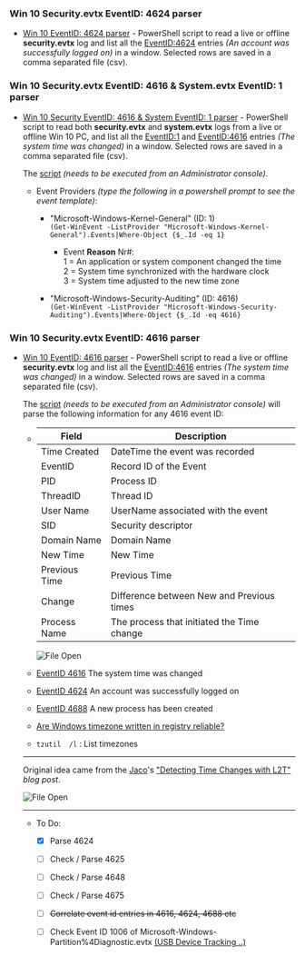 <!-- saved from url=(0054) https://kacos2000.github.io/Win10-Research/EventLogs/ --> 
<!-- https://guides.github.com/features/mastering-markdown/ --> 

###  Win 10 Security.evtx EventID: 4624 parser  ###

- [Win 10 EventID: 4624 parser](https://github.com/kacos2000/Win10-Research/blob/master/EventLogs/LoginEvents.ps1) - PowerShell script to read a live or offline **security.evtx** log and list all the [EventID:4624](https://docs.microsoft.com/en-us/windows/security/threat-protection/auditing/event-4624) entries *(An account was successfully logged on)* in a window. Selected rows are saved in a comma separated file (csv).  

###  Win 10 Security.evtx EventID: 4616 & System.evtx EventID: 1 parser ###

- [Win 10 Security EventID: 4616 & System EventID: 1 parser](https://github.com/kacos2000/Win10-Research/blob/master/EventLogs/TimeEventsAll.ps1) - PowerShell script to read both **security.evtx** and **system.evtx** logs from a live or offline Win 10 PC, and list all the [EventID:1](http://www.eventid.net/display-eventid-1-source-Microsoft-Windows-Kernel-General-eventno-10866-phase-1.htm) and [EventID:4616](https://docs.microsoft.com/en-us/windows/security/threat-protection/auditing/event-4616) entries *(The system time was changed)* in a window. Selected rows are saved in a comma separated file (csv).  
  
  The [script](https://github.com/kacos2000/Win10-Research/blob/master/EventLogs/TimeEventsAll.ps1) *(needs to be executed from an Administrator console)*. 

  - Event Providers *(type the following in a powershell prompt to see the event template)*: 
     - "Microsoft-Windows-Kernel-General" (ID: 1)<br>
        `(Get-WinEvent -ListProvider "Microsoft-Windows-Kernel-General").Events|Where-Object {$_.Id -eq 1}`<br>
        
        * Event **Reason** Nr#:<br>
          1 = An application or system component changed the time<br>
          2 = System time synchronized with the hardware clock<br>
          3 = System time adjusted to the new time zone
      
     - "Microsoft-Windows-Security-Auditing" (ID: 4616)<br>
        `(Get-WinEvent -ListProvider "Microsoft-Windows-Security-Auditing").Events|Where-Object {$_.Id -eq 4616}`

###  Win 10 Security.evtx EventID: 4616 parser  ###

- [Win 10 EventID: 4616 parser](https://github.com/kacos2000/Win10-Research/blob/master/EventLogs/TimeEvents.ps1) - PowerShell script to read a live or offline **security.evtx** log and list all the [EventID:4616](https://docs.microsoft.com/en-us/windows/security/threat-protection/auditing/event-4616) entries *(The system time was changed)* in a window. Selected rows are saved in a comma separated file (csv).  

   The [script](https://github.com/kacos2000/Win10-Research/blob/master/EventLogs/TimeEvents.ps1) *(needs to be executed from an Administrator console)* will parse the following information for any 4616 event ID:

   -  Field              | Description
      ------------       | -------------
      Time Created       | DateTime the event was recorded
      EventID            | Record ID of the Event
      PID                | Process ID
      ThreadID           | Thread ID
      User Name          | UserName associated with the event 
      SID                | Security descriptor
      Domain Name        | Domain Name
      New Time           | New Time
      Previous Time      | Previous Time
      Change             | Difference between New and Previous times
      Process Name       | The process that initiated the Time change 
      
       ![File Open](https://raw.githubusercontent.com/kacos2000/Win10-Research/master/EventLogs/O.JPG)
  
    - [EventID 4616](https://docs.microsoft.com/en-us/windows/security/threat-protection/auditing/event-4616) The system time was changed
    - [EventID 4624](https://docs.microsoft.com/en-us/windows/security/threat-protection/auditing/event-4624) An account was successfully logged on
    - [EventID 4688](https://docs.microsoft.com/en-us/windows/security/threat-protection/auditing/event-4688) A new process has been created
    - [Are Windows timezone written in registry reliable?](https://stackoverflow.com/questions/47104967/are-windows-timezone-written-in-registry-reliable)
    - `tzutil  /l` : List timezones
  
  __________________
   
     Original idea came from the [Jaco](https://twitter.com/jaco_ZA/status/1015495669988122624)'s ["Detecting Time Changes with L2T"](https://www.dfir.co.za/2018/07/07/detecting-time-changes-with-l2t-aint-nobody-got-time-for-that/) *blog post*.
   
     ![File Open](https://raw.githubusercontent.com/kacos2000/Win10-Research/master/EventLogs/T.JPG)
   
  __________________
   
     - To Do:
       - [X] Parse 4624
       - [ ] Check / Parse 4625
       - [ ] Check / Parse 4648
       - [ ] Check / Parse 4675 
       - [ ] ~~Correlate event id entries in 4616, 4624, 4688 etc~~
       - [ ] Check Event ID 1006 of Microsoft-Windows-Partition%4Diagnostic.evtx [(USB Device Tracking ..)](https://df-stream.com/2018/07/partition-diagnostic-event-log-and-usb-device-tracking-p2/)
      
